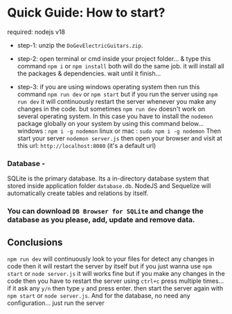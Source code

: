 ﻿
# Quick Guide: How to start?

required: nodejs v18

* step-1: unzip the `DoGevElectricGuitars.zip`.

* step-2: open terminal or cmd inside your project folder... & type this command `npm i` or `npm install` both will do the same job. it will install all the packages & dependencies. wait until it finish...

* step-3: if you are using windows operating system then run this command `npm run dev` or `npm start` but if you run the server using `npm run dev` it will continuously restart the server whenever you make any changes in the code. but sometimes `npm run dev` doesn't work on several operating system.
In this case you have to install the `nodemon` package globally on your system by using this command below...
windows : `npm i -g nodemon`
linux or mac : `sudo npm i -g nodemon`
Then start your server `nodemon server.js`
then open your browser and visit at this url: `http://localhost:8080` (it's a default url)


### Database -
SQLite is the primary database. Its a in-directory database system that stored inside application folder `database.db`. NodeJS and Sequelize will automatically create tables and relations by itself.

### You can download `DB Browser for SQLite` and change the database as you please, add, update and remove data.


## Conclusions
`npm run dev` will continuously look to your files for detect any changes in code then it will restart the server by itself but if you just wanna use `npm start` or `node server.js` it will works fine but if you make any changes in the code then you have to restart the server using `ctrl+c` press multiple times... if it ask any `y/n` then type `y` and press enter. then start the server again with `npm start` or `node server.js`.
And for the database, no need any configuration... just run the server
